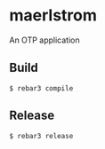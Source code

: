 maerlstrom
=====

An OTP application

Build
-----

    $ rebar3 compile


Release
-------

    $ rebar3 release

